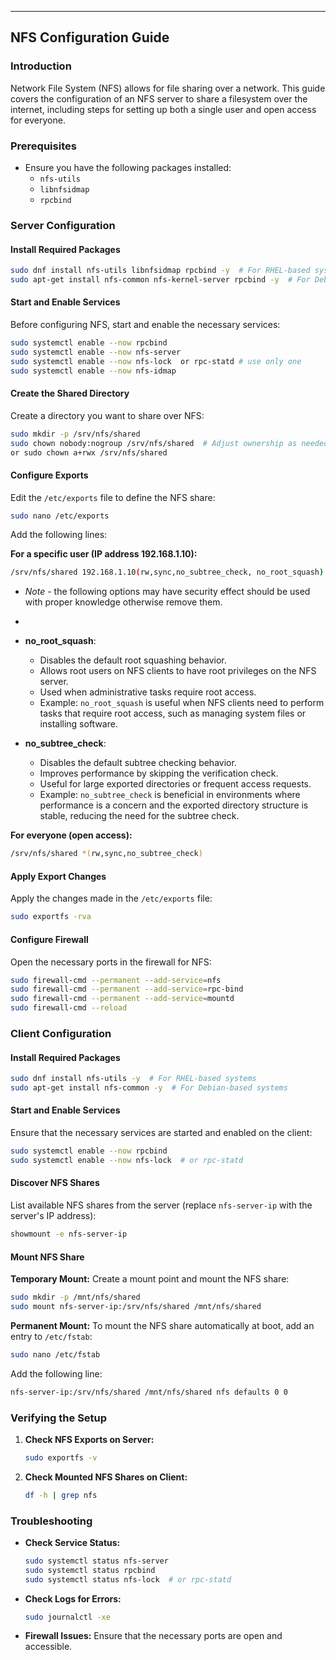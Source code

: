 
---

## NFS Configuration Guide

### Introduction
Network File System (NFS) allows for file sharing over a network. This guide covers the configuration of an NFS server to share a filesystem over the internet, including steps for setting up both a single user and open access for everyone.

### Prerequisites
- Ensure you have the following packages installed:
  - `nfs-utils`
  - `libnfsidmap`
  - `rpcbind`

### Server Configuration

#### Install Required Packages
```sh
sudo dnf install nfs-utils libnfsidmap rpcbind -y  # For RHEL-based systems
sudo apt-get install nfs-common nfs-kernel-server rpcbind -y  # For Debian-based systems
```

#### Start and Enable Services
Before configuring NFS, start and enable the necessary services:
```sh
sudo systemctl enable --now rpcbind
sudo systemctl enable --now nfs-server
sudo systemctl enable --now nfs-lock  or rpc-statd # use only one
sudo systemctl enable --now nfs-idmap
```

#### Create the Shared Directory
Create a directory you want to share over NFS:
```sh
sudo mkdir -p /srv/nfs/shared
sudo chown nobody:nogroup /srv/nfs/shared  # Adjust ownership as needed
or sudo chown a+rwx /srv/nfs/shared
```

#### Configure Exports
Edit the `/etc/exports` file to define the NFS share:
```sh
sudo nano /etc/exports
```
Add the following lines:

**For a specific user (IP address 192.168.1.10):**
```sh
/srv/nfs/shared 192.168.1.10(rw,sync,no_subtree_check, no_root_squash)
```

- *Note* -  the following options may have security effect should be used with proper  knowledge otherwise remove them.
- 
- **no_root_squash**:
    
    - Disables the default root squashing behavior.
    - Allows root users on NFS clients to have root privileges on the NFS server.
    - Used when administrative tasks require root access.
    - Example: `no_root_squash` is useful when NFS clients need to perform tasks that require root access, such as managing system files or installing software.
    
- **no_subtree_check**:
    
    - Disables the default subtree checking behavior.
    - Improves performance by skipping the verification check.
    - Useful for large exported directories or frequent access requests.
    - Example: `no_subtree_check` is beneficial in environments where performance is a concern and the exported directory structure is stable, reducing the need for the subtree check.

**For everyone (open access):**
```sh
/srv/nfs/shared *(rw,sync,no_subtree_check)
```

#### Apply Export Changes
Apply the changes made in the `/etc/exports` file:
```sh
sudo exportfs -rva
```

#### Configure Firewall
Open the necessary ports in the firewall for NFS:
```sh
sudo firewall-cmd --permanent --add-service=nfs
sudo firewall-cmd --permanent --add-service=rpc-bind
sudo firewall-cmd --permanent --add-service=mountd
sudo firewall-cmd --reload
```

### Client Configuration

#### Install Required Packages
```sh
sudo dnf install nfs-utils -y  # For RHEL-based systems
sudo apt-get install nfs-common -y  # For Debian-based systems
```

#### Start and Enable Services
Ensure that the necessary services are started and enabled on the client:
```sh
sudo systemctl enable --now rpcbind
sudo systemctl enable --now nfs-lock  # or rpc-statd
```

#### Discover NFS Shares
List available NFS shares from the server (replace `nfs-server-ip` with the server's IP address):
```sh
showmount -e nfs-server-ip
```

#### Mount NFS Share

**Temporary Mount:**
Create a mount point and mount the NFS share:
```sh
sudo mkdir -p /mnt/nfs/shared
sudo mount nfs-server-ip:/srv/nfs/shared /mnt/nfs/shared
```

**Permanent Mount:**
To mount the NFS share automatically at boot, add an entry to `/etc/fstab`:
```sh
sudo nano /etc/fstab
```
Add the following line:
```sh
nfs-server-ip:/srv/nfs/shared /mnt/nfs/shared nfs defaults 0 0
```

### Verifying the Setup
1. **Check NFS Exports on Server:**
   ```sh
   sudo exportfs -v
   ```

2. **Check Mounted NFS Shares on Client:**
   ```sh
   df -h | grep nfs
   ```

### Troubleshooting
- **Check Service Status:**
  ```sh
  sudo systemctl status nfs-server
  sudo systemctl status rpcbind
  sudo systemctl status nfs-lock  # or rpc-statd
  ```

- **Check Logs for Errors:**
  ```sh
  sudo journalctl -xe
  ```

- **Firewall Issues:**
  Ensure that the necessary ports are open and accessible.

